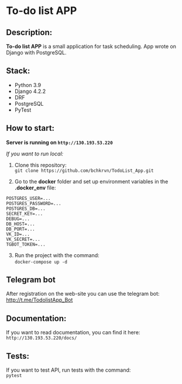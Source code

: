 # To-do list APP

## Description:
**To-do list APP** is a small application for task scheduling. 
App wrote on Django with PostgreSQL.

## Stack:
* Python 3.9
* Django 4.2.2
* DRF
* PostgreSQL
* PyTest

## How to start:
**Server is running on `http://130.193.53.220`**

*If you want to run local:*
1) Clone this repository:    
`git clone https://github.com/bchkrvn/TodoList_App.git`


2) Go to the **docker** folder and set up environment variables in the **.docker_env** file:  
```
POSTGRES_USER=...
POSTGRES_PASSWORD=...
POSTGRES_DB=...
SECRET_KEY=...
DEBUG=...
DB_HOST=...
DB_PORT=...
VK_ID=...
VK_SECRET=...
TGBOT_TOKEN=...
```

3)  Run the project with the command:  
`docker-compose up -d`

## Telegram bot
After registration on the web-site you can use the telegram bot:
http://t.me/TodolistApp_Bot

## Documentation:
If you want to read documentation, you can find it here: `http://130.193.53.220/docs/`

## Tests:
If you want to test API, run tests with the command:  
`pytest`